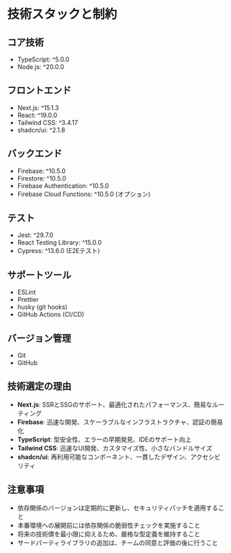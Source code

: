 # 技術スタックと制約

## コア技術
- TypeScript: ^5.0.0
- Node.js: ^20.0.0

## フロントエンド
- Next.js: ^15.1.3
- React: ^19.0.0
- Tailwind CSS: ^3.4.17
- shadcn/ui: ^2.1.8

## バックエンド
- Firebase: ^10.5.0
- Firestore: ^10.5.0
- Firebase Authentication: ^10.5.0
- Firebase Cloud Functions: ^10.5.0 (オプション)

## テスト
- Jest: ^29.7.0
- React Testing Library: ^15.0.0
- Cypress: ^13.6.0 (E2Eテスト)

## サポートツール
- ESLint
- Prettier
- husky (git hooks)
- GitHub Actions (CI/CD)

## バージョン管理
- Git
- GitHub

## 技術選定の理由
- **Next.js**: SSRとSSGのサポート、最適化されたパフォーマンス、簡易なルーティング
- **Firebase**: 迅速な開発、スケーラブルなインフラストラクチャ、認証の簡易化
- **TypeScript**: 型安全性、エラーの早期発見、IDEのサポート向上
- **Tailwind CSS**: 迅速なUI開発、カスタマイズ性、小さなバンドルサイズ
- **shadcn/ui**: 再利用可能なコンポーネント、一貫したデザイン、アクセシビリティ

## 注意事項
- 依存関係のバージョンは定期的に更新し、セキュリティパッチを適用すること
- 本番環境への展開前には依存関係の脆弱性チェックを実施すること
- 将来の技術債を最小限に抑えるため、厳格な型定義を維持すること
- サードパーティライブラリの追加は、チームの同意と評価の後に行うこと